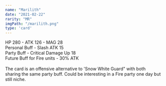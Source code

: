 ```yaml
---
name: "Marilith"
date: "2021-02-22"
rarity: "MR"
imgPath: "/marilith.png"
type: 'card'
---
```


HP 280  - ATK 126 - MAG 28\
Personal Buff - Slash ATK 15\
Party Buff - Critical Damage Up 18\
Future Buff for Fire units - 30% ATK\
\
The card is an offensive alternative to 'Snow White Guard" with both sharing the same party buff. Could be interesting in a Fire party one day but still niche.
